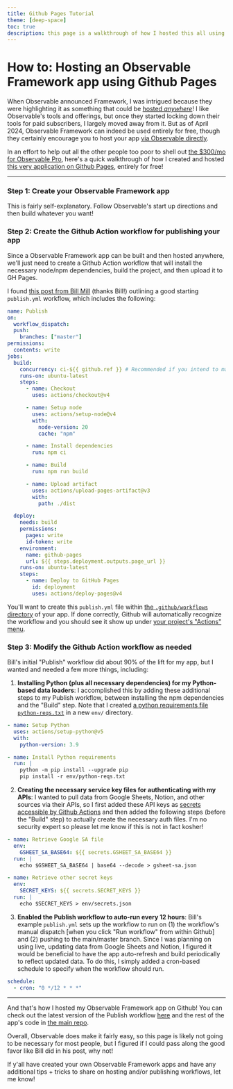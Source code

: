 ```yaml
---
title: Github Pages Tutorial
theme: [deep-space]
toc: true
description: this page is a walkthrough of how I hosted this all using Github Pages
---
```


# How to: Hosting an Observable Framework app using Github Pages

When Observable announced Framework, I was intrigued because they were highlighting it as something that could be [hosted *anywhere*](https://observablehq.com/framework/getting-started#self-hosting)! I like Observable's tools and offerings, but once they started locking down their tools for paid subscribers, I largely moved away from it. But as of April 2024, Observable Framework can indeed be used entirely for free, though they certainly encourage you to host your app [via Observable directly](https://observablehq.com/framework/getting-started#3.-publish). 

In an effort to help out all the other people too poor to shell out [the $300/mo for Observable Pro](https://observablehq.com/pricing), here's a quick walkthrough of how I created and hosted [this very application on Github Pages](https://github.com/ben-tanen/observable-framework), entirely for free!

---

### Step 1: Create your Observable Framework app

This is fairly self-explanatory. Follow Observable's start up directions and then build whatever you want!

### Step 2: Create the Github Action workflow for publishing your app

Since a Observable Framework app can be built and then hosted anywhere, we'll just need to create a Github Action workflow that will install the necessary node/npm dependencies, build the project, and then upload it to GH Pages.

I found [this post from Bill Mill](https://notes.billmill.org/programming/observable_framework/github_workflow_for_publishing_an_observable_framework.html) (thanks Bill!) outlining a good starting `publish.yml` workflow, which includes the following:

```yaml
name: Publish
on:
  workflow_dispatch:
  push:
    branches: ["master"]
permissions:
  contents: write
jobs:
  build:
    concurrency: ci-${{ github.ref }} # Recommended if you intend to make multiple deployments in quick succession.
    runs-on: ubuntu-latest
    steps:
      - name: Checkout
        uses: actions/checkout@v4

      - name: Setup node
        uses: actions/setup-node@v4
        with:
          node-version: 20
          cache: "npm"

      - name: Install dependencies
        run: npm ci

      - name: Build
        run: npm run build

      - name: Upload artifact
        uses: actions/upload-pages-artifact@v3
        with:
          path: ./dist

  deploy:
    needs: build
    permissions:
      pages: write
      id-token: write
    environment:
      name: github-pages
      url: ${{ steps.deployment.outputs.page_url }}
    runs-on: ubuntu-latest
    steps:
      - name: Deploy to GitHub Pages
        id: deployment
        uses: actions/deploy-pages@v4
```

You'll want to create this `publish.yml` file within [the `.github/workflows` directory](https://github.com/ben-tanen/observable-framework/tree/master/.github/workflows) of your app. If done correctly, Github will automatically recognize the workflow and you should see it show up under [your project's "Actions" menu](https://github.com/ben-tanen/observable-framework/actions).

### Step 3: Modify the Github Action workflow as needed

Bill's initial "Publish" workflow did about 90% of the lift for my app, but I wanted and needed a few more things, including:

1. **Installing Python (plus all necessary dependencies) for my Python-based data loaders**: I accomplished this by adding these additional steps to my Publish workflow, between installing the npm dependencies and the "Build" step. Note that I created [a python requirements file `python-reqs.txt`](https://github.com/ben-tanen/observable-framework/blob/master/env/python-reqs.txt) in a new `env/` directory.

```yaml
- name: Setup Python
  uses: actions/setup-python@v5
  with:
    python-version: 3.9

- name: Install Python requirements
  run: |
    python -m pip install --upgrade pip
    pip install -r env/python-reqs.txt
```
2. **Creating the necessary service key files for authenticating with my APIs**: I wanted to pull data from Google Sheets, Notion, and other sources via their APIs, so I first added these API keys as [secrets accessible by Github Actions](https://docs.github.com/en/actions/security-guides/using-secrets-in-github-actions) and then added the following steps (before the "Build" step) to actually create the necessary auth files. I'm no security expert so please let me know if this is not in fact kosher!

```yaml
- name: Retrieve Google SA file
  env:
    GSHEET_SA_BASE64: ${{ secrets.GSHEET_SA_BASE64 }}
  run: |
    echo $GSHEET_SA_BASE64 | base64 --decode > gsheet-sa.json

- name: Retrieve other secret keys
  env:
    SECRET_KEYS: ${{ secrets.SECRET_KEYS }}
  run: |
    echo $SECRET_KEYS > env/secrets.json
```

3. **Enabled the Publish workflow to auto-run every 12 hours**: Bill's example `publish.yml` sets up the workflow to run on (1) the workflow's manual dispatch [when you click "Run workflow" from within Github] and (2) pushing to the main/master branch. Since I was planning on using live, updating data from Google Sheets and Notion, I figured it would be beneficial to have the app auto-refresh and build periodically to reflect updated data. To do this, I simply added a cron-based schedule to specify when the workflow should run.

```yaml
schedule:
  - cron: "0 */12 * * *"
```

---

And that's how I hosted my Observable Framework app on Github! You can check out the latest version of the Publish workflow [here](https://github.com/ben-tanen/observable-framework/blob/master/.github/workflows/publish.yml) and the rest of the app's code in [the main repo](https://github.com/ben-tanen/observable-framework/).

Overall, Observable does make it fairly easy, so this page is likely not going to be necessary for most people, but I figured if I could pass along the good favor like Bill did in his post, why not!

If y'all have created your own Observable Framework apps and have any additional tips + tricks to share on hosting and/or publishing workflows, let me know!